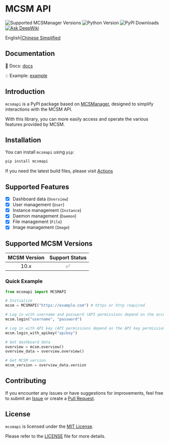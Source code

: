 # MCSM API

![Supported MCSManager Versions](https://img.shields.io/badge/Supported%20MCSManager%20Versions-10.x-blue)
![Python Version](https://img.shields.io/badge/Python%20Version-%3E%3D3.7-blue)
![PyPI Downloads](https://img.shields.io/pypi/dm/mcsmapi)
[![Ask DeepWiki](https://deepwiki.com/badge.svg)](https://deepwiki.com/molanp/mcsmapi)

English|[Chinese Simplified](README_zh-cn.md)

## Documentation

📄 Docs: [docs](https://mcsmapi.awkchan.top/en/)

💡 Example: [example](example)

## Introduction

`mcsmapi` is a PyPI package based on [MCSManager](https://github.com/MCSManager/MCSManager), designed to simplify interactions with the MCSM API.

With this library, you can more easily access and operate the various features provided by MCSM.

## Installation

You can install `mcsmapi` using `pip`:

```bash
pip install mcsmapi
```

If you need the latest build files, please visit
[Actions](https://github.com/molanp/mcsmapi/actions/workflows/auto-build.yml)

## Supported Features

- [x] Dashboard data (`Overview`)
- [x] User management (`User`)
- [x] Instance management (`Instance`)
- [x] Daemon management (`Daemon`)
- [x] File management (`File`)
- [x] Image management (`Image`)

## Supported MCSM Versions

| MCSM Version | Support Status |
| :----------: | :------------: |
|     10.x     |       ✅       |

### Quick Example

```python
from mcsmapi import MCSMAPI

# Initialize
mcsm = MCSMAPI("https://example.com") # https or http required

# Log in with username and password (API permissions depend on the account permissions)
mcsm.login("username", "password")

# Log in with API key (API permissions depend on the API key permissions)
mcsm.login_with_apikey("apikey")

# Get dashboard data
overview = mcsm.overview()
overview_data = overview.overview()

# Get MCSM version
mcsm_version = overview_data.version
```

## Contributing

If you encounter any issues or have suggestions for improvements, feel free to submit an [Issue](https://github.com/molanp/mcsmapi/issues) or create a [Pull Request](https://github.com/molanp/mcsmapi/pulls).

## License

`mcsmapi` is licensed under the [MIT License](https://opensource.org/licenses/MIT).

Please refer to the [LICENSE](LICENSE) file for more details.
